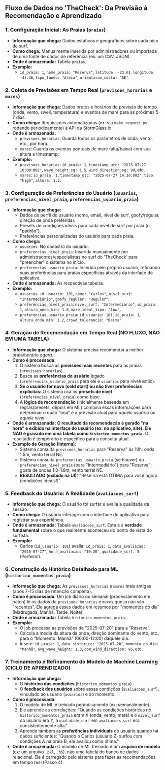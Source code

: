 
## Fluxo de Dados no 'TheCheck': Da Previsão à Recomendação e Aprendizado

### 1. **Configuração Inicial: As Praias (`praias`)**
* **Informação que chega:** Dados estáticos e geográficos sobre cada pico de surf.
* **Como chega:** Manualmente inserida por administradores ou importada de uma fonte de dados de referência (ex: um CSV, JSON).
* **Onde é armazenada:** Tabela `praias`.
* **Exemplo:**
    * `id_praia: 1`, `nome_praia: "Reserva"`, `latitude: -23.01`, `longitude: -43.46`, `tipo_fundo: "Areia"`, `orientacao_costa: "SE"`.

### 2. **Coleta de Previsões em Tempo Real (`previsoes_horarias` e `mares`)**
* **Informação que chega:** Dados brutos e horários de previsão do tempo (onda, vento, swell, temperatura) e eventos de maré para as próximas 5-7 dias.
* **Como chega:** Requisições automatizadas (ex: via `make_request.py` rodando periodicamente) à API da StormGlass.io.
* **Onde é armazenada:**
    * `previsoes_horarias`: Guarda todos os parâmetros de onda, vento, etc., por hora.
    * `mares`: Guarda os eventos pontuais de maré (alta/baixa) com sua altura e timestamp.
* **Exemplo:**
    * `previsoes_horarias`: `id_praia: 1`, `timestamp_utc: "2025-07-27 10:00:00Z"`, `wave_height_sg: 1.5`, `wind_direction_sg: 90`, etc.
    * `mares`: `id_praia: 1`, `timestamp_utc: "2025-07-27 14:30:00Z"`, `tipo: "high"`, `altura: 1.2`.

### 3. **Configuração de Preferências do Usuário (`usuarios`, `preferencias_nivel_praia`, `preferencias_usuario_praia`)**
* **Informação que chega:**
    * Dados de perfil do usuário (nome, email, nível de surf, goofy/regular, direção de onda preferida).
    * Presets de condições ideais para cada nível de surf por praia (o "padrão").
    * Preferências personalizadas do usuário para cada praia.
* **Como chega:**
    * `usuarios`: No cadastro do usuário.
    * `preferencias_nivel_praia`: Inserida manualmente por administradores/especialistas no surf do 'TheCheck' para "preencher" o sistema no início.
    * `preferencias_usuario_praia`: Inserida pelo próprio usuário, refinando suas preferências para praias específicas através da interface do aplicativo.
* **Onde é armazenada:** As respectivas tabelas.
* **Exemplo:**
    * `usuarios`: `id_usuario: 101`, `nome: "Carlos"`, `nivel_surf: "Intermediário"`, `goofy_regular: "Regular"`.
    * `preferencias_nivel_praia`: `nivel_surf: "Intermediário"`, `id_praia: 1`, `altura_onda_min: 1.0`, `mare_ideal_tipo: "low"`.
    * `preferencias_usuario_praia`: `id_usuario: 101`, `id_praia: 1`, `altura_onda_min: 1.2`, `crowd_tolerancia: "Baixa"`.

### 4. **Geração de Recomendação em Tempo Real (NO FLUXO, NÃO EM UMA TABELA)**
* **Informação que chega:** O sistema precisa recomendar a melhor praia/horário *agora*.
* **Como é processada:**
    1.  O sistema busca as **previsões mais recentes** para as praias (`previsoes_horarias`).
    2.  Busca as **preferências do usuário** logado (`preferencias_usuario_praia` para ele e `usuarios` para nível/estilo).
    3.  **Se o usuário for novo (cold start) ou não tiver preferências explícitas:** O sistema usa os **presets de nível** (`preferencias_nivel_praia`) como base.
    4.  A **lógica de recomendação** (inicialmente baseada em regras/presets, depois em ML) combina essas informações para determinar o quão "boa" é a previsão atual para *aquele usuário* ou *aquele nível*.
* **Onde é armazenada:** **O resultado da recomendação é gerado "na hora" e exibido na interface do usuário (ex: no aplicativo, site). Ele NÃO é gravado em uma tabela como `historico_momentos_praia`.** O resultado é temporário e específico para a consulta atual.
* **Exemplo de Geração (Interna):**
    * Sistema consulta `previsoes_horarias` para "Reserva" às 10h: onda 1.5m, vento terral NE.
    * Sistema consulta `preferencias_usuario_praia` (se houver) ou `preferencias_nivel_praia` (para "Intermediário") para "Reserva": gosta de ondas 1.0-1.8m, vento terral NE.
    * **RESULTADO (exibido na UI):** "Reserva está ÓTIMA para você agora (condições ideais!)"

### 5. **Feedback do Usuário: A Realidade (`avaliacoes_surf`)**
* **Informação que chega:** O usuário foi surfar e avalia a qualidade da sessão.
* **Como chega:** O usuário interage com a interface do aplicativo para registrar sua experiência.
* **Onde é armazenada:** Tabela `avaliacoes_surf`. Esta é a **verdade fundamental** sobre o que realmente aconteceu do ponto de vista do surfista.
* **Exemplo:**
    * Carlos (`id_usuario: 101`) avalia: `id_praia: 1`, `data_avaliacao: "2025-07-27"`, `hora_avaliacao: "10:30"`, `qualidade_surf: 5` (Perfeito!).

### 6. **Construção do Histórico Detalhado para ML (`historico_momentos_praia`)**
* **Informação que chega:** As `previsoes_horarias` e `mares` mais antigas (após 7-15 dias de retenção completa).
* **Como é processada:** Um job diário ou semanal (processamento em batch) lê os dados de `previsoes_horarias` e `mares` que já não são "recentes". Ele agrega esses dados em resumos por "momentos do dia" (Madrugada, Manhã, Tarde, Noite).
* **Onde é armazenada:** Tabela `historico_momentos_praia`.
* **Exemplo:**
    * O job processa as previsões de "2025-07-20" para a "Reserva".
    * Calcula a média da altura da onda, direção dominante do vento, etc., para o "Momento: Manhã" (06:00-12:00) daquele dia.
    * Insere: `id_praia: 1`, `data_historico: "2025-07-20"`, `momento_do_dia: "Manhã"`, `avg_wave_height: 1.3`, `dom_wind_direction: 95`, etc.

### 7. **Treinamento e Refinamento do Modelo de Machine Learning (CICLO DE APRENDIZADO)**
* **Informação que chega:**
    * O **histórico das condições** (`historico_momentos_praia`).
    * O **feedback dos usuários** sobre essas condições (`avaliacoes_surf`), vinculado ao usuário (`usuarios`) e ao momento.
* **Como é processada:**
    1.  O modelo de ML é treinado periodicamente (ex: semanalmente).
    2.  Ele aprende as correlações: "Quando as condições históricas no `historico_momentos_praia` eram X (onda, vento, maré) e o `nivel_surf` do usuário era Y, a `qualidade_surf` em `avaliacoes_surf` era consistentemente alta."
    3.  Aprende também as **preferências individuais** do usuário quando há dados suficientes: "Quando o Carlos (usuário Z) surfou com condições A na praia B, ele avaliou como ótima."
* **Onde é armazenada:** O modelo de ML treinado é um **arquivo de modelo** (ex: um arquivo `.pkl`, `.h5`), não uma tabela do banco de dados relacional. Ele é carregado pelo sistema para fazer as recomendações em tempo real (Passo 4).
